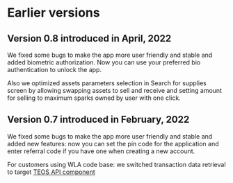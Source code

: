 # Earlier versions

## Version 0.8 introduced in April, 2022

We fixed some bugs to make the app more user friendly and stable and added biometric authorization. Now you can use your preferred bio authentication to unlock the app.

Also we optimized assets parameters selection in Search for supplies screen by allowing swapping assets to sell and receive and setting amount for selling to maximum sparks owned by user with one click.

## Version 0.7 introduced in February, 2022

We fixed some bugs to make the app more user friendly and stable and added new features: now you can set the pin code for the application and enter referral code if you have one when creating a new account.

For customers using WLA code base: we switched transaction data retrieval to target [TEOS API component](https://app.gitbook.com/o/ZaeNizhnU47lCcTSk7wB/s/-McAKJLTTEmlfBIFJ-85/)
